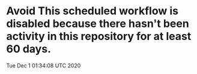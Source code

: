 # Avoid This scheduled workflow is disabled because there hasn't been activity in this repository for at least 60 days.
Tue Dec  1 01:34:08 UTC 2020
